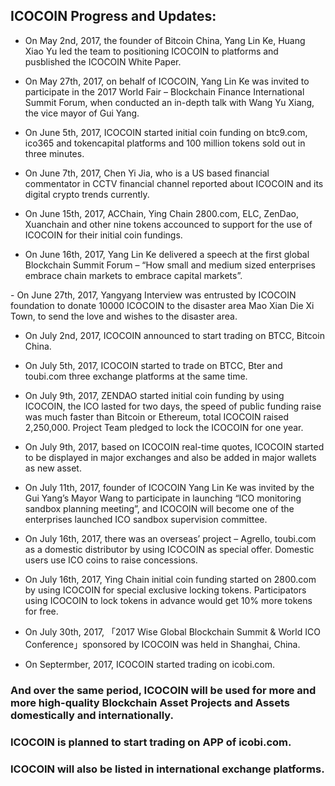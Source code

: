 ﻿## ICOCOIN Progress and Updates:
- On May 2nd, 2017, the founder of Bitcoin China, Yang Lin Ke, Huang Xiao Yu led the team to positioning ICOCOIN to platforms and pusblished the ICOCOIN White Paper.
 
- On May 27th, 2017, on behalf of ICOCOIN, Yang Lin Ke was invited to participate in the 2017 World Fair – Blockchain Finance International Summit Forum, when conducted an in-depth talk with Wang Yu Xiang, the vice mayor of Gui Yang.
 
- On June 5th, 2017, ICOCOIN started initial coin funding on btc9.com, ico365 and tokencapital platforms and 100 million tokens sold out in three minutes.
 
- On June 7th, 2017, Chen Yi Jia, who is a US based financial commentator in CCTV financial channel reported about ICOCOIN and its digital crypto trends currently.
​
- On June 15th, 2017, ACChain, Ying Chain 2800.com, ELC, ZenDao, Xuanchain and other nine tokens accounced to support for the use of ICOCOIN for their initial coin fundings.
 
- On June 16th, 2017, Yang Lin Ke delivered a speech at the first global Blockchain Summit Forum – “How small and medium sized enterprises embrace chain markets to embrace capital markets”.
 
​​- On June 27th, 2017, Yangyang Interview was entrusted by ICOCOIN foundation to donate 10000 ICOCOIN to the disaster area Mao Xian Die Xi Town, to send the love and wishes to the disaster area.
 
- On July 2nd, 2017, ICOCOIN announced to start trading on BTCC, Bitcoin China.
 
- On July 5th, 2017, ICOCOIN started to trade on BTCC, Bter and toubi.com three exchange platforms at the same time.
 
- On July 9th, 2017, ZENDAO started initial coin funding by using ICOCOIN, the ICO lasted for two days, the speed of public funding raise was much faster than Bitcoin or Ethereum, total ICOCOIN raised 2,250,000. Project Team pledged to lock the ICOCOIN for one year.
​
- On July 9th, 2017, based on ICOCOIN real-time quotes, ICOCOIN started to be displayed in major exchanges and also be added in major wallets as new asset.
 
- On July 11th, 2017, founder of ICOCOIN Yang Lin Ke was invited by the Gui Yang’s Mayor Wang to participate in launching “ICO monitoring sandbox planning meeting”, and ICOCOIN will become one of the enterprises launched ICO sandbox supervision committee.
 
- On July 16th, 2017, there was an overseas’ project – Agrello, toubi.com as a domestic distributor by using ICOCOIN as special offer. Domestic users use ICO coins to raise concessions.
 
- On July 16th, 2017, Ying Chain initial coin funding started on 2800.com by using ICOCOIN for special exclusive locking tokens. Participators using ICOCOIN to lock tokens in advance would get 10% more tokens for free.
 
- On July 30th, 2017, 「2017 Wise Global Blockchain Summit & World ICO Conference」sponsored by ICOCOIN was held in Shanghai, China.
 
- On Septermber, 2017, ICOCOIN started trading on icobi.com.
 
### And over the same period, ICOCOIN will be used for more and more high-quality Blockchain Asset Projects and Assets domestically and internationally.
 
### ICOCOIN is planned to start trading on APP of icobi.com.
 
### ICOCOIN will also be listed in international exchange platforms.